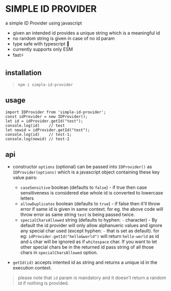 # SIMPLE ID PROVIDER

a simple ID Provider using javascript

- given an intended id provides a unique string which is a meaningful id
- no random string is given in case of no id param
- type safe with typescript 🦺
- currently supports only ESM
- fast⚡

## installation

> `npm i simple-id-provider`

## usage

    import IDProvider from 'simple-id-provider';
    const idProvider = new IDProvider();
    let id = idProvider.getId("test");
    console.log(id)    // test
    let newid = idProvider.getId("test");
    console.log(id)    // test-1;
    console.log(newid) // test-2


## api

- constructor `options` (optional) can be passed into `IDProvider()` as `IDProvider(options)` which is a javascript object containing these key value pairs:
   - `caseSensitive` boolean (defaults to `false`) - if true then case sensitiveness is considered else whole id is converted to lowercase letters
   - `allowDuplicates` boolean (defaults to `true`) - if false then it'll throw error if same id is given in same context. for eg. the above code will throw error as same string `test` is being passed twice.
   - `specialCharsAllowed` string (defaults to hyphen: `-` character) - By default the id provider will only allow alphanueric values and ignore any special char used (except hyphen: `-` that is set as default). for eg: `idProvider.getId("hello&world")` will return `hello-world` as id and `&` char will be ignored as if `whitespace` char. If you want to let other special chars be in the returned id pass string of all those chars in `specialCharsAllowed` option.


- `getId(id)` accepts intented id as string and returns a unique id in the execution context.
> please note that `id` param is mandatory and it doesn't return a random id if nothing is provided.